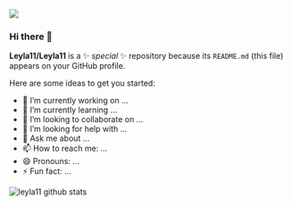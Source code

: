 <img src="https://res.cloudinary.com/da8wiph9w/image/upload/v1699473627/s0jwhgvgbkerq5sqflza.jpg">


### Hi there 👋


**Leyla11/Leyla11** is a ✨ _special_ ✨ repository because its `README.md` (this file) appears on your GitHub profile.

Here are some ideas to get you started:

- 🔭 I’m currently working on ...
- 🌱 I’m currently learning ...
- 👯 I’m looking to collaborate on ...
- 🤔 I’m looking for help with ...
- 💬 Ask me about ...
- 📫 How to reach me: ...
- 😄 Pronouns: ...
- ⚡ Fun fact: ...

![leyla11 github stats](https://github-readme-stats.vercel.app/api?username=leyla11&show_icons=true)
